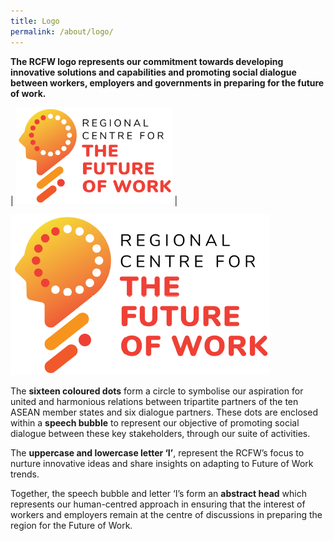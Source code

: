 ```yaml
---
title: Logo
permalink: /about/logo/
---
```

**The RCFW logo represents our commitment towards developing innovative solutions and capabilities and promoting social dialogue between workers, employers and governments in preparing for the future of work.**

| <a href="/images/rcfw-logo-final.png"><img src="/images/rcfw-logo-final.png" style="width:250px;" /></a> | 

<img src="/images/rcfw-logo-final.png" alt="RCFW Logo" stlye="width:250"/>

The **sixteen coloured dots** form a circle to symbolise our aspiration for united and harmonious relations between tripartite partners of the ten ASEAN member states and six dialogue partners. These dots are enclosed within a **speech bubble** to represent our objective of promoting social dialogue between these key stakeholders, through our suite of activities.

The **uppercase and lowercase letter ‘I’**, represent the RCFW’s focus to nurture innovative ideas and share insights on adapting to Future of Work trends.

Together, the speech bubble and letter ‘I’s form an **abstract head** which represents our human-centred approach in ensuring that the interest of workers and employers remain at the centre of discussions in preparing the region for the Future of Work.
